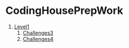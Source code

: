 # CodingHousePrepWork
1. [Level1](https://github.com/yclim95/CodingHousePrepWork/tree/master/Level%201)
	1. [Challenges3](https://github.com/yclim95/CodingHousePrepWork/tree/master/Level%201/Challenges3)
	2. [Challenges4](https://github.com/yclim95/CodingHousePrepWork/tree/master/Level%201/Challenges4)